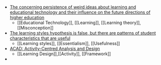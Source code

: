 - [The concerning persistence of weird ideas about learning and educational technology and their influence on the future directions of higher education](https://ajet.org.au/index.php/AJET/article/view/8226)
	- [[Educational Technology]], [[Learning]], [[Learning theory]], [[Misconception]]
- [The learning styles hypothesis is false, but there are patterns of student characteristics that are useful](https://www.tandfonline.com/doi/abs/10.1080/00405841.2022.2107333?journalCode=htip20)
	- [[Learning styles]], [[Essentialism]], [[Usefulness]]
- [ACAD: Activity-Centred Analysis and Design](https://petergoodyear.net/2021/08/13/acad-activity-centred-analysis-and-design/)
	- [[Learning Design]],[[Activity]], [[Framework]]
-